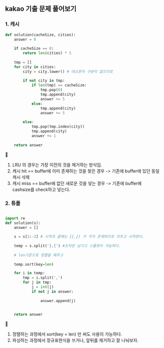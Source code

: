 ## kakao 기출 문제 풀어보기 



### 1. 캐시 

```python
def solution(cacheSize, cities):
    answer = 0
    
    if cacheSize == 0: 
        return len(cities) * 5
    
    tmp = []
    for city in cities:
        city = city.lower() # 대소문자 구분이 없으므로 
        
        if not city in tmp:
            if len(tmp) == cacheSize:
                tmp.pop(0)
                tmp.append(city)
                answer += 5 
            else:
                tmp.append(city)
                answer += 5
        
        else:
            tmp.pop(tmp.index(city))
            tmp.append(city)
            answer += 1 
        
    return answer

```


🤔




1. LRU 의 경우는 가장 이전의 것을 제거하는 방식임. 
2. 캐시 hit == buffer에 이미 존재하는 것을 찾은 경우 -> 기존에 buffer에 있던 동일 캐시 삭제 
3. 캐시 miss == buffer에 없던 새로운 것을 넣는 경우 -> 기존에 buffer에 cashsize를 check하고 넣는다. 





### 2. 튜플


```python

import re 
def solution(s):
    answer = []
    
    s = s[2:-2] # 시작과 끝에는 {{,}} 가 각각 존재하므로 지우고 시작한다. 
    
    temp = s.split('},{') #숫자만 남기고 스플릿이 가능하다. 
    
    # len기준으로 정렬을 해주고 
    
    temp.sort(key=len)

    for i in temp: 
        tmp = i.split(',')
        for j in tmp:
            j = int(j)
            if not j in answer:
                
                answer.append(j)
    
    
    return answer


```

🤔

1. 정렬하는 과정에서 sort(key = len) 만 써도 사용이 가능하다. 
2. 파싱하는 과정에서 정규표현식을 쓰거나, 앞뒤를 제거하고 잘 나눠보자. 

